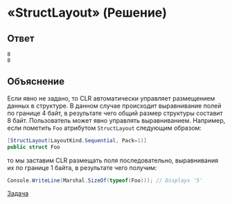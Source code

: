 # «StructLayout» (Решение)

## Ответ

```
8
8
```

## Объяснение

Если явно не задано, то CLR автоматически управляет размещением данных в структуре. В данном случае происходит выравнивание полей по границе 4 байт, в результате чего общий размер структуры составит 8 байт. Пользователь может явно управлять выравниванием. Например, если пометить `Foo` атрибутом `StructLayout` следующим образом:

```cs
[StructLayout(LayoutKind.Sequential, Pack=1)]
public struct Foo
```

то мы заставим CLR размещать поля последовательно, выравнивания их по границе 1 байта, в результате чего получим:

```cs
Console.WriteLine(Marshal.SizeOf(typeof(Foo))); // Displays '5'
```

[Задача](./StructLayout-P.md)
